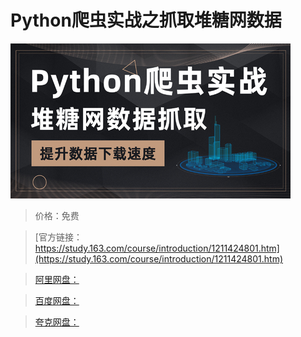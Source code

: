 # Python爬虫实战之抓取堆糖网数据

![img](../../../assets/study163/free/cffb3ff66a7f401c9e98c6418e2300d7.jpg)

> 价格：免费

> [官方链接：https://study.163.com/course/introduction/1211424801.htm](https://study.163.com/course/introduction/1211424801.htm)

> [阿里网盘：]()

> [百度网盘：]()

> [夸克网盘：]()
